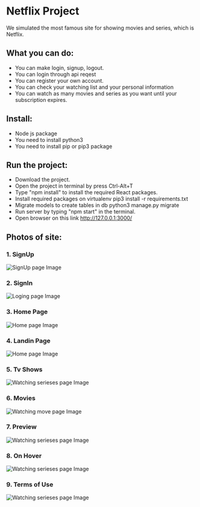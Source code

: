 # Netflix Project 

We simulated the most famous site for showing movies and series, which is Netflix.

## What you can do:

* You can make login, signup, logout.
* You can login through api reqest
* You can register your own account.
* You can check your watching list and your personal information
* You can watch as many movies and series as you want until your subscription expires.


## Install:

* Node js package
* You need to install python3
* You need to install pip or pip3 package

## Run the project: 

* Download the project.
* Open the project in terminal by press Ctrl-Alt+T
* Type "npm install" to install the required React packages.
* Install required packages on virtualenv pip3 install -r requirements.txt
* Migrate models to create tables in db python3 manage.py migrate
* Run server by typing "npm start" in the terminal.
* Open browser on this link http://127.0.0.1:3000/

## Photos of site: 

### 1. SignUp
![SignUp page Image](https://github.com/hanimohsen31/Netflix-V.4-AIO/blob/main/IMGS/signup.jpeg)

### 2. SignIn
![Loging page Image](https://github.com/hanimohsen31/Netflix-V.4-AIO/blob/main/IMGS/s6%20login.jpg)

### 3. Home Page
![Home page Image](https://github.com/hanimohsen31/Netflix-V.4-AIO/blob/main/IMGS/s1.jpg)

### 4. Landin Page
![Home page Image](https://github.com/hanimohsen31/Netflix-V.4-AIO/blob/main/IMGS/s5%20homeout.jpg)

### 5. Tv Shows 
![Watching serieses page Image](https://github.com/hanimohsen31/Netflix-V.4-AIO/blob/main/IMGS/s2%20tvshows.jpg)


### 6. Movies
![Watching move page Image](https://github.com/hanimohsen31/Netflix-V.4-AIO/blob/main/IMGS/s3%20movies.jpg)


### 7. Preview 
![Watching serieses page Image](https://github.com/hanimohsen31/Netflix-V.4-AIO/blob/main/IMGS/s4%20show.jpg)

### 8. On Hover 
![Watching serieses page Image](https://github.com/hanimohsen31/Netflix-V.4-AIO/blob/main/IMGS/s%20hover.jpg)

### 9. Terms of Use
![Watching serieses page Image](https://github.com/hanimohsen31/Netflix-V.4-AIO/blob/main/IMGS/s3%20terms.jpg)
